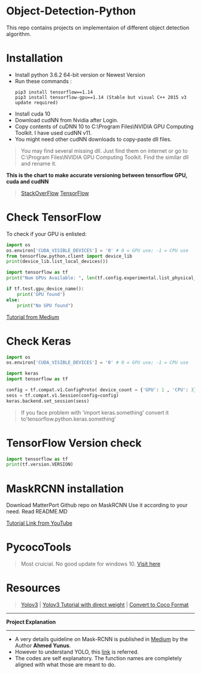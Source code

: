 # Object-Detection-Python
This repo contains projects on implementaion of different object detection algorithm.

# Installation

  - Install python 3.6.2 64-bit version or Newest Version
  - Run these commands : 
    ```
    pip3 install tensorflow==1.14
    pip3 install tensorflow-gpu==1.14 (Stable but visual C++ 2015 v3 update required)
    ```
 - Install cuda 10 
 - Download cudNN from Nvidia after Login.
 - Copy contents of cuDNN 10 to C:\Program Files\NVIDIA GPU Computing Toolkit. I have used cudNN v11.
 - You might need other cudNN downloads to copy-paste dll files.

>You may find several missing dll. Just find them on internet or go to C:\Program Files\NVIDIA GPU Computing Toolkit. Find the similar dll and rename it.

**This is the chart to make accurate versioning between tensorflow GPU, cuda and cudNN**

>[StackOverFlow](https://stackoverflow.com/questions/50622525/which-tensorflow-and-cuda-version-combinations-are-compatible)
>[TensorFlow](https://www.tensorflow.org/install/source#tested_build_configurations)


# Check TensorFlow

To check if your GPU is enlisted:

```Python
import os
os.environ['CUDA_VISIBLE_DEVICES'] = '0' # 0 = GPU use; -1 = CPU use
from tensorflow.python.client import device_lib
print(device_lib.list_local_devices())

import tensorflow as tf
print("Num GPUs Available: ", len(tf.config.experimental.list_physical_devices('GPU')))

if tf.test.gpu_device_name():
    print('GPU found')
else:
    print("No GPU found")
```
[Tutorial from Medium](https://medium.com/@liyin2015/tensorflow-cpus-and-gpus-configuration-9c223436d4ef)


# Check Keras

```Python
import os
os.environ['CUDA_VISIBLE_DEVICES'] = '0' # 0 = GPU use; -1 = CPU use

import keras
import tensorflow as tf

config = tf.compat.v1.ConfigProto( device_count = {'GPU': 1 , 'CPU': 3} )
sess = tf.compat.v1.Session(config=config)
keras.backend.set_session(sess)
```

>If you face problem with 'import keras.something' convert it to'tensorflow.python.keras.something'


# TensorFlow Version check 

```Python
import tensorflow as tf
print(tf.version.VERSION)
```

# MaskRCNN installation

Download MatterPort Github repo on MaskRCNN
Use it according to your need. Read README.MD

[Tutorial Link from YouTube](https://www.youtube.com/watch?v=GSDbfGsxruA&t=174s)


# PycocoTools

>Most cruicial. No good update for windows 10. [Visit here](https://github.com/philferriere/cocoapi)

# Resources

>[Yolov3](https://github.com/ultralytics) |
>[Yolov3 Tutorial with direct weight](https://www.youtube.com/channel/UCtfTf1nNJQ4PbUDqj-Q48rw) |
>[Convert to Coco Format](https://medium.com/datadriveninvestor/how-to-create-custom-coco-data-set-for-instance-segmentation-68dbfc988b56)


___
**Project Explanation**
___

- A very details guideline on Mask-RCNN is published in [Medium](https://medium.com/@ahmedyunuspilot/mask-rcnn-on-custom-coco-like-dataset-on-windows-machine-7e219b6a1fc3) by the Author **Ahmed Yunus**.
- However to understand YOLO, this [link](https://machinelearningmastery.com/how-to-perform-object-detection-with-yolov3-in-keras/) is referred. 
- The codes are self explanatory. The function names are completely aligned with what those are meant to do. 


